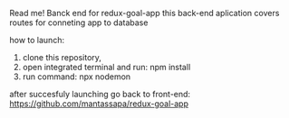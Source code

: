 Read me!
Banck end for redux-goal-app
this back-end aplication covers routes for conneting app to database

how to launch:
1. clone this repository,
2. open integrated terminal and run: npm install
3. run command: npx nodemon

after succesfuly launching go back to front-end:
https://github.com/mantassapa/redux-goal-app